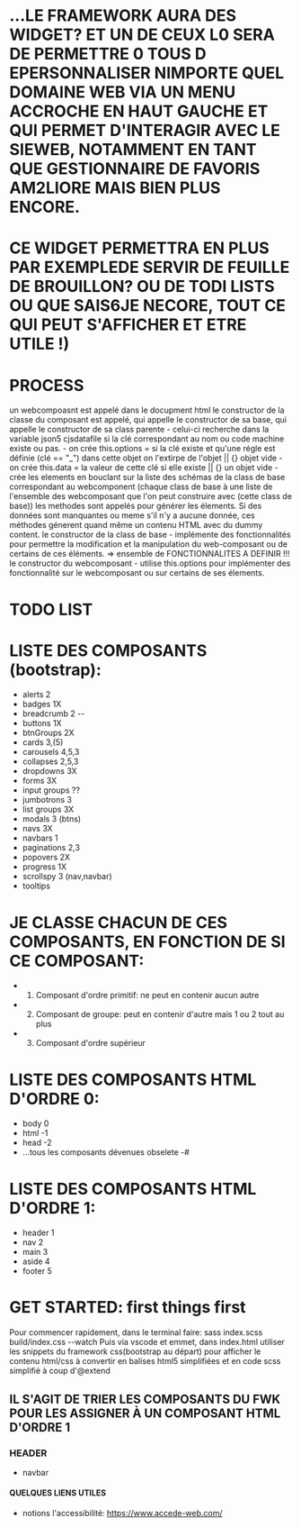 # ...LE FRAMEWORK AURA DES WIDGET? ET UN DE CEUX L0 SERA DE PERMETTRE 0 TOUS D EPERSONNALISER NIMPORTE QUEL DOMAINE WEB VIA UN MENU ACCROCHE EN HAUT GAUCHE ET QUI PERMET D'INTERAGIR AVEC LE SIEWEB, NOTAMMENT EN TANT QUE GESTIONNAIRE DE FAVORIS AM2LIORE MAIS BIEN PLUS ENCORE. 
# CE WIDGET PERMETTRA EN PLUS PAR EXEMPLEDE SERVIR DE FEUILLE DE BROUILLON? OU DE TODI LISTS OU QUE SAIS6JE NECORE, TOUT CE QUI PEUT S'AFFICHER ET ETRE UTILE !)


# PROCESS 
un webcompoasnt est appelé dans le docupment html
le constructor de la classe du composant est appelé, qui appelle le constructor de sa base, qui appelle le constructor de sa class parente
     - celui-ci recherche dans la variable json5 cjsdatafile si la clé correspondant au nom ou code machine existe ou pas. 
     - on crée this.options = si la clé existe et qu'une régle est définie (clé == "_") dans cette objet on l'extirpe de l'objet || {} objet vide
     - on crée this.data = la valeur de cette clé si elle existe || {} un objet vide
     - crée les elements en bouclant sur la liste des schémas de la class de base  correspondant au webcomponent (chaque class de base à une liste de l'ensemble des webcomposant que l'on peut construire avec (cette class de base))
          les methodes sont appelés pour générer les élements. Si des données sont manquantes ou meme s'il n'y a aucune donnée, ces méthodes génerent quand même un contenu HTML avec du dummy content.
le constructor de la class de base
     - implémente des fonctionnalités pour permettre la modification et la manipulation du web-composant ou de certains de ces éléments. => ensemble de FONCTIONNALITES A DEFINIR !!!
le constructor du webcomposant
     - utilise this.options pour implémenter des fonctionnalité sur le webcomposant ou sur certains de ses élements. 



# TODO LIST

# LISTE DES COMPOSANTS (bootstrap):
- alerts 2
- badges 1X
- breadcrumb 2 -- 
- buttons 1X
- btnGroups 2X
- cards 3,(5)
- carousels 4,5,3
- collapses 2,5,3
- dropdowns 3X
- forms 3X
- input groups ??
- jumbotrons 3
- list groups 3X
- modals 3 (btns)
- navs 3X
- navbars 1
- paginations 2,3
- popovers 2X
- progress 1X
- scrollspy 3 (nav,navbar)
- tooltips


# JE CLASSE CHACUN DE CES COMPOSANTS, EN FONCTION DE SI CE COMPOSANT:
- 1) Composant d'ordre primitif: ne peut en contenir aucun autre
- 2) Composant de groupe: peut en contenir d'autre mais 1 ou 2 tout au plus
- 3) Composant d'ordre supérieur

# LISTE DES COMPOSANTS HTML D'ORDRE 0:
- body 0
- html -1
- head -2
- ...tous les composants dévenues obselete -#
# LISTE DES COMPOSANTS HTML D'ORDRE 1:
- header 1
- nav 2
- main 3
- aside 4
- footer 5

# GET STARTED: first things first
Pour commencer rapidement, dans le terminal faire: sass index.scss build/index.css --watch
Puis via vscode et emmet, dans index.html utiliser les snippets du framework css(bootstrap au départ) pour afficher le contenu html/css à convertir en balises html5 simplifiées et en code scss simplifié à coup d'@extend



## IL S'AGIT DE TRIER LES COMPOSANTS DU FWK POUR LES ASSIGNER À UN COMPOSANT HTML D'ORDRE 1

### HEADER
- navbar

#### QUELQUES LIENS UTILES
- notions l'accessibilité: https://www.accede-web.com/
